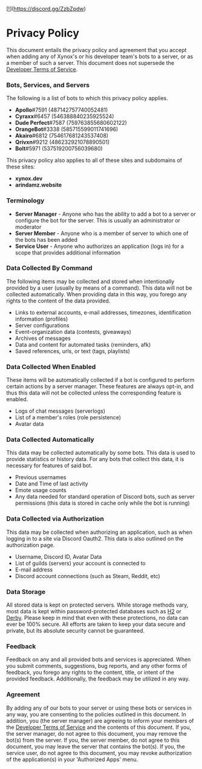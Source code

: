 
[[!](https://discordapp.com/api/guilds/594392503394893824/embed.png?style=banner2)](https://discord.gg/ZzbZpdw)


# Privacy Policy

This document entails the privacy policy and agreement that you accept when adding any of Xynox's or his developer team's bots to a server, or as a member of such a server. This document does not supersede the [Developer Terms of Service](https://discordapp.com/developers/docs/legal).


### Bots, Services, and Servers
The following is a list of bots to which this privacy policy applies.
* **Apollo**#7591 (487142757740052481)
* **Cyraxx**#6457 (546388840235925524)
* **Dude Perfect**#7587 (759763855680602122)
* **OrangeBot**#3338 (585715599011741696)
* **Akairo**#6812 (754617681243537408)
* **Qrivxn**#9212 (486232921078890501)
* **Bolt**#5971 (537519200756039680)



This privacy policy also applies to all of these sites and subdomains of these sites:
* **xynox.dev**
* **arindamz.website**



### Terminology
* **Server Manager** - Anyone who has the ability to add a bot to a server or configure the bot for the server. This is usually an administrator or moderator
* **Server Member** - Anyone who is a member of server to which one of the bots has been added
* **Service User** - Anyone who authorizes an application (logs in) for a scope that provides additional information



### Data Collected By Command
The following items may be collected and stored when intentionally provided by a user (usually by means of a command). This data will not be collected automatically. When providing data in this way, you forego any rights to the content of the data provided.
* Links to external accounts, e-mail addresses, timezones, identification information (profiles)
* Server configurations
* Event-organization data (contests, giveaways)
* Archives of messages
* Data and content for automated tasks (reminders, afk)
* Saved references, urls, or text (tags, playlists)



### Data Collected When Enabled
These items will be automatically collected if a bot is configured to perform certain actions by a server manager. These features are always opt-in, and thus this data will not be collected unless the corresponding feature is enabled.
* Logs of chat messages (serverlogs)
* List of a member's roles (role persistence)
* Avatar data



### Data Collected Automatically
This data may be collected automatically by some bots. This data is used to provide statistics or history data. For any bots that collect this data, it is necessary for features of said bot.
* Previous usernames
* Date and Time of last activity
* Emote usage counts
* Any data needed for standard operation of Discord bots, such as server permissions (this data is stored in cache only while the bot is running)



### Data Collected via Authorization
This data may be collected when authorizing an application, such as when logging in to a site via Discord Oauth2. This data is also outlined on the authorization page.
* Username, Discord ID, Avatar Data
* List of guilds (servers) your account is connected to
* E-mail address
* Discord account connections (such as Steam, Reddit, etc)



### Data Storage
All stored data is kept on protected servers. While storage methods vary, most data is kept within password-protected databases such as [H2](http://www.h2database.com) or [Derby](https://db.apache.org/derby/). Please keep in mind that even with these protections, no data can ever be 100% secure. All efforts are taken to keep your data secure and private, but its absolute security cannot be guaranteed.



### Feedback
Feedback on any and all provided bots and services is appreciated. When you submit comments, suggestions, bug reports, and any other forms of feedback, you forego any rights to the content, title, or intent of the provided feedback. Additionally, the feedback may be utilized in any way.



### Agreement
By adding any of our bots to your server or using these bots or services in any way, you are consenting to the policies outlined in this document. In addition, you (the server manager) are agreeing to inform your members of the [Developer Terms of Service](https://discordapp.com/developers/docs/legal) and the contents of this document. If you, the server manager, do not agree to this document, you may remove the bot(s) from the server. If you, the server member, do not agree to this document, you may leave the server that contains the bot(s). If you, the service user, do not agree to this document, you may revoke authorization of the application(s) in your 'Authorized Apps' menu.
